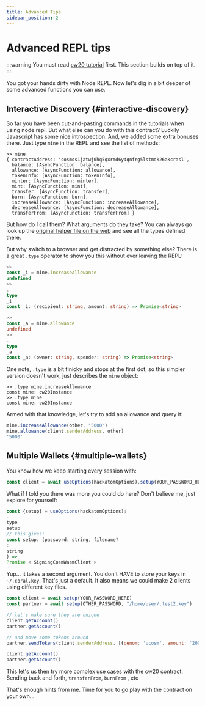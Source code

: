 ```yaml
---
title: Advanced Tips
sidebar_position: 2
---
```


# Advanced REPL tips

:::warning
You must read [cw20 tutorial](cw20/cw20-base-tutorial.md) first. This section builds on top of it.
:::

You got your hands dirty with Node REPL. Now let's dig in a bit deeper of some advanced functions you can use.

## Interactive Discovery {#interactive-discovery}

So far you have been cut-and-pasting commands in the tutorials when using node repl. But what else can you do with this
contract? Luckily Javascript has some nice introspection. And, we added some extra bonuses there. Just type
`mine` in the REPL and see the list of methods:

```
>> mine
{ contractAddress: 'cosmos1jatwj0hq5qxrmd6y4qnfrg5lstmdk26akcrasl',
  balance: [AsyncFunction: balance],
  allowance: [AsyncFunction: allowance],
  tokenInfo: [AsyncFunction: tokenInfo],
  minter: [AsyncFunction: minter],
  mint: [AsyncFunction: mint],
  transfer: [AsyncFunction: transfer],
  burn: [AsyncFunction: burn],
  increaseAllowance: [AsyncFunction: increaseAllowance],
  decreaseAllowance: [AsyncFunction: decreaseAllowance],
  transferFrom: [AsyncFunction: transferFrom] }
```

But how do I call them? What arguments do they take? You can always go look up the
[original helper file on the web](https://github.com/InterWasm/cw-plus-helpers/blob/master/cw20-base.ts)
and see all the types defined there.

But why switch to a browser and get distracted by something else? There is a great `.type` operator to show you this
without ever leaving the REPL:

```ts
>>
const _i = mine.increaseAllowance
undefined
>>
.
type
_i
const _i: (recipient: string, amount: string) => Promise<string>

>>
const _a = mine.allowance
undefined
>>
.
type
_a
const _a: (owner: string, spender: string) => Promise<string>
```

One note, `.type` is a bit finicky and stops at the first dot, so this simpler version doesn't work, just describes
the `mine` object:

```
>> .type mine.increaseAllowance
const mine: cw20Instance
>> .type mine
const mine: cw20Instance
```

Armed with that knowledge, let's try to add an allowance and query it:

```js
mine.increaseAllowance(other, "5000")
mine.allowance(client.senderAddress, other)
'5000'
```

## Multiple Wallets {#multiple-wallets}

You know how we keep starting every session with:

```js
const client = await useOptions(hackatomOptions).setup(YOUR_PASSWORD_HERE);
```

What if I told you there was more you could do here? Don't believe me, just explore for yourself:

```js
const {setup} = useOptions(hackatomOptions);
.
type
setup
// this gives:
const setup: (password: string, filename?
:
string
) =>
Promise < SigningCosmWasmClient >
```

Yup... it takes a second argument. You don't HAVE to store your keys in `~/.coral.key`. That's just a default. It also
means we could make 2 clients using different key files.

```js
const client = await setup(YOUR_PASSWORD_HERE)
const partner = await setup(OTHER_PASSWORD, "/home/user/.test2.key")

// let's make sure they are unique
client.getAccount()
partner.getAccount()

// and move some tokens around
partner.sendTokens(client.senderAddress, [{denom: 'ucosm', amount: '200000'}])

client.getAccount()
partner.getAccount()
```

This let's us then try more complex use cases with the cw20 contract. Sending back and forth, `transferFrom`, `burnFrom`
, etc

That's enough hints from me. Time for you to go play with the contract on your own...
